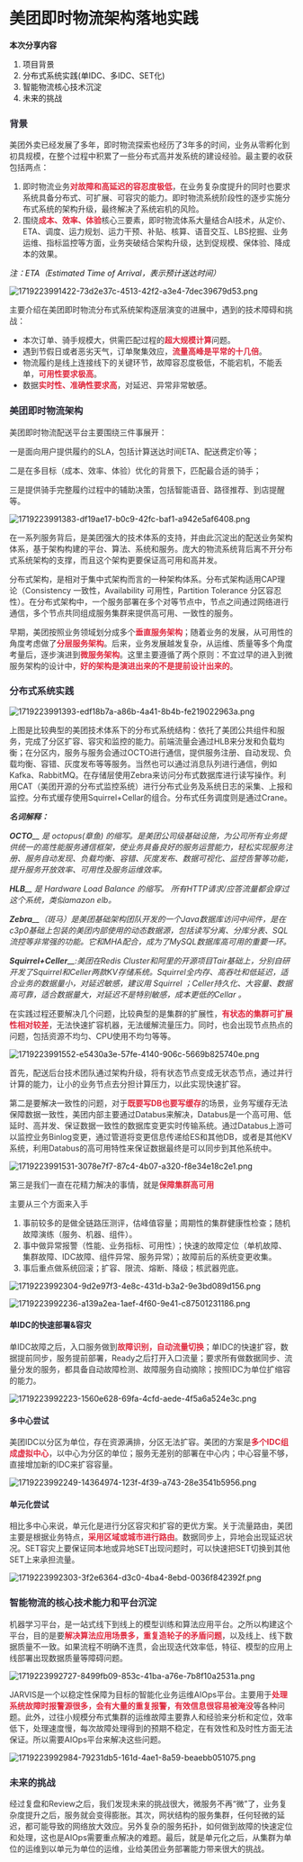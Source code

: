 # 美团即时物流架构落地实践

**本次分享内容**

1. 项目背景
2. 分布式系统实践(单IDC、多IDC、SET化)
3. 智能物流核心技术沉淀
4. 未来的挑战

### <font style="color:rgb(42, 41, 53);background-color:rgb(253, 253, 253);">背景</font>
<font style="color:rgb(51, 51, 51);background-color:rgb(253, 253, 253);">美团外卖已经发展了多年，即时物流探索也经历了3年多的时间，业务从零孵化到初具规模，在整个过程中积累了一些分布式高并发系统的建设经验。最主要的收获包括两点：</font>

1. <font style="color:rgb(51, 51, 51);background-color:rgb(253, 253, 253);">即时物流业务</font>**<font style="color:#DF2A3F;background-color:rgb(253, 253, 253);">对故障和高延迟的容忍度极低</font>**<font style="color:rgb(51, 51, 51);background-color:rgb(253, 253, 253);">，在业务复杂度提升的同时也要求系统具备分布式、可扩展、可容灾的能力。即时物流系统阶段性的逐步实施分布式系统的架构升级，最终解决了系统宕机的风险。</font>
2. <font style="color:rgb(51, 51, 51);background-color:rgb(253, 253, 253);">围绕</font>**<font style="color:#DF2A3F;background-color:rgb(253, 253, 253);">成本、效率、体验</font>**<font style="color:rgb(51, 51, 51);background-color:rgb(253, 253, 253);">核心三要素，即时物流体系大量结合AI技术，从定价、ETA、调度、运力规划、运力干预、补贴、核算、语音交互、LBS挖掘、业务运维、指标监控等方面，业务突破结合架构升级，达到促规模、保体验、降成本的效果。</font>

_注：ETA（Estimated Time of Arrival，表示预计送达时间）_

![1719223991422-73d2e37c-4513-42f2-a3e4-7dec39679d53.png](./img/Ru5DXMRRImUbAh-b/1719223991422-73d2e37c-4513-42f2-a3e4-7dec39679d53-749360.png)

<font style="color:rgb(51, 51, 51);background-color:rgb(253, 253, 253);">主要介绍在美团即时物流分布式系统架构逐层演变的进展中，遇到的技术障碍和挑战：</font>

+ <font style="color:rgb(51, 51, 51);background-color:rgb(253, 253, 253);">本次订单、骑手规模大，供需匹配过程的</font>**<font style="color:#DF2A3F;background-color:rgb(253, 253, 253);">超大规模计算</font>**<font style="color:rgb(51, 51, 51);background-color:rgb(253, 253, 253);">问题。</font>
+ <font style="color:rgb(51, 51, 51);background-color:rgb(253, 253, 253);">遇到节假日或者恶劣天气，订单聚集效应，</font>**<font style="color:#DF2A3F;background-color:rgb(253, 253, 253);">流量高峰是平常的十几倍</font>**<font style="color:rgb(51, 51, 51);background-color:rgb(253, 253, 253);">。</font>
+ <font style="color:rgb(51, 51, 51);background-color:rgb(253, 253, 253);">物流履约是线上连接线下的关键环节，故障容忍度极低，不能宕机，不能丢单，</font>**<font style="color:#DF2A3F;background-color:rgb(253, 253, 253);">可用性要求极高</font>**<font style="color:rgb(51, 51, 51);background-color:rgb(253, 253, 253);">。</font>
+ <font style="color:rgb(51, 51, 51);background-color:rgb(253, 253, 253);">数据</font>**<font style="color:#DF2A3F;background-color:rgb(253, 253, 253);">实时性、准确性要求高</font>**<font style="color:rgb(51, 51, 51);background-color:rgb(253, 253, 253);">，对延迟、异常非常敏感。</font>

### <font style="color:rgb(42, 41, 53);background-color:rgb(253, 253, 253);">美团即时物流架构</font>
<font style="color:rgb(51, 51, 51);background-color:rgb(253, 253, 253);">美团即时物流配送平台主要围绕三件事展开：</font>

<font style="color:rgb(51, 51, 51);background-color:rgb(253, 253, 253);">一是面向用户提供履约的SLA，包括计算送达时间ETA、配送费定价等；</font>

<font style="color:rgb(51, 51, 51);background-color:rgb(253, 253, 253);">二是在多目标（成本、效率、体验）优化的背景下，匹配最合适的骑手；</font>

<font style="color:rgb(51, 51, 51);background-color:rgb(253, 253, 253);">三是提供骑手完整履约过程中的辅助决策，包括智能语音、路径推荐、到店提醒等。</font>

![1719223991383-df19ae17-b0c9-42fc-baf1-a942e5af6408.png](./img/Ru5DXMRRImUbAh-b/1719223991383-df19ae17-b0c9-42fc-baf1-a942e5af6408-973672.png)

<font style="color:rgb(51, 51, 51);background-color:rgb(253, 253, 253);">在一系列服务背后，是美团强大的技术体系的支持，并由此沉淀出的配送业务架构体系，基于架构构建的平台、算法、系统和服务。庞大的物流系统背后离不开分布式系统架构的支撑，而且这个架构更要保证高可用和高并发。</font>

<font style="color:rgb(51, 51, 51);background-color:rgb(253, 253, 253);">分布式架构，是相对于集中式架构而言的一种架构体系。分布式架构适用CAP理论（Consistency 一致性，Availability 可用性，Partition Tolerance 分区容忍性）。在分布式架构中，一个服务部署在多个对等节点中，节点之间通过网络进行通信，多个节点共同组成服务集群来提供高可用、一致性的服务。</font>

<font style="color:rgb(51, 51, 51);background-color:rgb(253, 253, 253);">早期，美团按照业务领域划分成多个</font>**<font style="color:#DF2A3F;background-color:rgb(253, 253, 253);">垂直服务架构</font>**<font style="color:rgb(51, 51, 51);background-color:rgb(253, 253, 253);">；随着业务的发展，从可用性的角度考虑做了</font>**<font style="color:#DF2A3F;background-color:rgb(253, 253, 253);">分层服务架构</font>**<font style="color:rgb(51, 51, 51);background-color:rgb(253, 253, 253);">。后来，业务发展越发复杂，从运维、质量等多个角度考量后，逐步演进到</font>**<font style="color:#DF2A3F;background-color:rgb(253, 253, 253);">微服务架构</font>**<font style="color:rgb(51, 51, 51);background-color:rgb(253, 253, 253);">。这里主要遵循了两个原则：不宜过早的进入到微服务架构的设计中，</font>**<font style="color:#DF2A3F;background-color:rgb(253, 253, 253);">好的架构是演进出来的不是提前设计出来的</font>**<font style="color:rgb(51, 51, 51);background-color:rgb(253, 253, 253);">。</font>

### <font style="color:rgb(42, 41, 53);background-color:rgb(253, 253, 253);">分布式系统实践</font>
![1719223991393-edf18b7a-a86b-4a41-8b4b-fe219022963a.png](./img/Ru5DXMRRImUbAh-b/1719223991393-edf18b7a-a86b-4a41-8b4b-fe219022963a-853417.png)

<font style="color:rgb(51, 51, 51);background-color:rgb(253, 253, 253);">上图是比较典型的美团技术体系下的分布式系统结构：依托了美团公共组件和服务，完成了分区扩容、容灾和监控的能力。前端流量会通过HLB来分发和负载均衡；在分区内，服务与服务会通过OCTO进行通信，提供服务注册、自动发现、负载均衡、容错、灰度发布等等服务。当然也可以通过消息队列进行通信，例如Kafka、RabbitMQ。在存储层使用Zebra来访问分布式数据库进行读写操作。利用CAT（美团开源的分布式监控系统）进行分布式业务及系统日志的采集、上报和监控。分布式缓存使用Squirrel+Cellar的组合。分布式任务调度则是通过Crane。</font>

_**<font style="color:rgb(51, 51, 51);background-color:rgb(253, 253, 253);">名词解释：</font>**_

_**<font style="color:rgb(51, 51, 51);background-color:rgb(253, 253, 253);">OCTO</font>**__<font style="color:rgb(51, 51, 51);background-color:rgb(253, 253, 253);"> 是 octopus(章鱼) 的缩写。是美团公司级基础设施，为公司所有业务提供统一的高性能服务通信框架，使业务具备良好的服务运营能力，轻松实现服务注册、服务自动发现、负载均衡、容错、灰度发布、数据可视化、监控告警等功能，提升服务开放效率、可用性及服务运维效率。</font>_

_**<font style="color:rgb(51, 51, 51);background-color:rgb(253, 253, 253);">HLB</font>**__<font style="color:rgb(51, 51, 51);background-color:rgb(253, 253, 253);"> 是 Hardware Load Balance 的缩写。 所有HTTP请求/应答流量都会穿过这个系统，类似amazon elb。</font>_

_**<font style="color:rgb(51, 51, 51);background-color:rgb(253, 253, 253);">Zebra</font>**__<font style="color:rgb(51, 51, 51);background-color:rgb(253, 253, 253);">（斑马）是美团基础架构团队开发的一个Java数据库访问中间件，是在c3p0基础上包装的美团内部使用的动态数据源，包括读写分离、分库分表、SQL流控等非常强的功能。它和MHA配合，成为了MySQL数据库高可用的重要一环。</font>_

_**<font style="color:rgb(51, 51, 51);background-color:rgb(253, 253, 253);">Squirrel+Celler</font>**__<font style="color:rgb(51, 51, 51);background-color:rgb(253, 253, 253);">:美团在Redis Cluster和阿里的开源项目Tair基础上，分别自研开发了Squirrel和Celler两款KV存储系统。Squirrel全内存、高吞吐和低延迟，适合业务的数据量小，对延迟敏感，建议用 Squirrel ；Celler持久化、大容量、数据高可靠，适合数据量大，对延迟不是特别敏感，成本更低的Cellar 。</font>_

_<font style="color:rgb(51, 51, 51);background-color:rgb(253, 253, 253);"></font>_

<font style="color:rgb(51, 51, 51);background-color:rgb(253, 253, 253);">在实践过程还要解决几个问题，比较典型的是集群的扩展性，</font>**<font style="color:#DF2A3F;background-color:rgb(253, 253, 253);">有状态的集群可扩展性相对较差</font>**<font style="color:rgb(51, 51, 51);background-color:rgb(253, 253, 253);">，无法快速扩容机器，无法缓解流量压力。同时，也会出现节点热点的问题，包括资源不均匀、CPU使用不均匀等等。</font>

![1719223991552-e5430a3e-57fe-4140-906c-5669b825740e.png](./img/Ru5DXMRRImUbAh-b/1719223991552-e5430a3e-57fe-4140-906c-5669b825740e-373389.png)

<font style="color:rgb(51, 51, 51);background-color:rgb(253, 253, 253);">首先，配送后台技术团队通过架构升级，将有状态节点变成无状态节点，通过并行计算的能力，让小的业务节点去分担计算压力，以此实现快速扩容。</font>

<font style="color:rgb(51, 51, 51);background-color:rgb(253, 253, 253);">第二是要解决一致性的问题，对于</font>**<font style="color:#DF2A3F;background-color:rgb(253, 253, 253);">既要写DB也要写缓存</font>**<font style="color:rgb(51, 51, 51);background-color:rgb(253, 253, 253);">的场景，业务写缓存无法保障数据一致性，美团内部主要通过Databus来解决，Databus是一个高可用、低延时、高并发、保证数据一致性的数据库变更实时传输系统。通过Databus上游可以监控业务Binlog变更，通过管道将变更信息传递给ES和其他DB，或者是其他KV系统，利用Databus的高可用特性来保证数据最终是可以同步到其他系统中。</font>

![1719223991531-3078e7f7-87c4-4b07-a320-f8e34e18c2e1.png](./img/Ru5DXMRRImUbAh-b/1719223991531-3078e7f7-87c4-4b07-a320-f8e34e18c2e1-342425.png)

<font style="color:rgb(51, 51, 51);background-color:rgb(253, 253, 253);">第三是我们一直在花精力解决的事情，就是</font>**<font style="color:#DF2A3F;background-color:rgb(253, 253, 253);">保障集群高可用</font>**

<font style="color:rgb(51, 51, 51);background-color:rgb(253, 253, 253);">主要从三个方面来入手</font>

1. <font style="color:rgb(51, 51, 51);background-color:rgb(253, 253, 253);">事前较多的是做全链路压测评，估峰值容量；周期性的集群健康性检查；随机故障演练（服务、机器、组件）。</font>
2. <font style="color:rgb(51, 51, 51);background-color:rgb(253, 253, 253);">事中做异常报警（性能、业务指标、可用性）；快速的故障定位（单机故障、集群故障、IDC故障、组件异常、服务异常）；故障前后的系统变更收集。</font>
3. <font style="color:rgb(51, 51, 51);background-color:rgb(253, 253, 253);">事后重点做系统回滚；扩容、限流、熔断、降级；核武器兜底。</font>

![1719223992304-9d2e97f3-4e8c-431d-b3a2-9e3bd089d156.png](./img/Ru5DXMRRImUbAh-b/1719223992304-9d2e97f3-4e8c-431d-b3a2-9e3bd089d156-592084.png)

![1719223992236-a139a2ea-1aef-4f60-9e41-c87501231186.png](./img/Ru5DXMRRImUbAh-b/1719223992236-a139a2ea-1aef-4f60-9e41-c87501231186-566550.png)

#### <font style="color:rgb(42, 41, 53);background-color:rgb(253, 253, 253);">单IDC的快速部署&容灾</font>
<font style="color:rgb(51, 51, 51);background-color:rgb(253, 253, 253);">单IDC故障之后，入口服务做到</font>**<font style="color:#DF2A3F;background-color:rgb(253, 253, 253);">故障识别，自动流量切换</font>**<font style="color:rgb(51, 51, 51);background-color:rgb(253, 253, 253);">；单IDC的快速扩容，数据提前同步，服务提前部署，Ready之后打开入口流量；要求所有做数据同步、流量分发的服务，都具备自动故障检测、故障服务自动摘除；按照IDC为单位扩缩容的能力。</font>

![1719223992223-1560e628-69fa-4cfd-aede-4f5a6a524e3c.png](./img/Ru5DXMRRImUbAh-b/1719223992223-1560e628-69fa-4cfd-aede-4f5a6a524e3c-311327.png)

#### <font style="color:rgb(42, 41, 53);background-color:rgb(253, 253, 253);">多中心尝试</font>
<font style="color:rgb(51, 51, 51);background-color:rgb(253, 253, 253);">美团IDC以分区为单位，存在资源满排，分区无法扩容。美团的方案是</font>**<font style="color:#DF2A3F;background-color:rgb(253, 253, 253);">多个IDC组成虚拟中心</font>**<font style="color:rgb(51, 51, 51);background-color:rgb(253, 253, 253);">，以中心为分区的单位；服务无差别的部署在中心内；中心容量不够，直接增加新的IDC来扩容容量。</font>

![1719223992249-14364974-123f-4f39-a743-28e3541b5956.png](./img/Ru5DXMRRImUbAh-b/1719223992249-14364974-123f-4f39-a743-28e3541b5956-633160.png)

#### <font style="color:rgb(42, 41, 53);background-color:rgb(253, 253, 253);">单元化尝试</font>
<font style="color:rgb(51, 51, 51);background-color:rgb(253, 253, 253);">相比多中心来说，单元化是进行分区容灾和扩容的更优方案。关于流量路由，美团主要是根据业务特点，</font>**<font style="color:#DF2A3F;background-color:rgb(253, 253, 253);">采用区域或城市进行路由</font>**<font style="color:rgb(51, 51, 51);background-color:rgb(253, 253, 253);">。数据同步上，异地会出现延迟状况。SET容灾上要保证同本地或异地SET出现问题时，可以快速把SET切换到其他SET上来承担流量。</font>

![1719223992303-3f2e6364-d3c0-4ba4-8ebd-0036f842392f.png](./img/Ru5DXMRRImUbAh-b/1719223992303-3f2e6364-d3c0-4ba4-8ebd-0036f842392f-577993.png)

### <font style="color:rgb(42, 41, 53);background-color:rgb(253, 253, 253);">智能物流的核心技术能力和平台沉淀</font>
<font style="color:rgb(51, 51, 51);background-color:rgb(253, 253, 253);">机器学习平台，是一站式线下到线上的模型训练和算法应用平台。之所以构建这个平台，目的是要</font>**<font style="color:#DF2A3F;background-color:rgb(253, 253, 253);">解决算法应用场景多，重复造轮子的矛盾问题</font>**<font style="color:rgb(51, 51, 51);background-color:rgb(253, 253, 253);">，以及线上、线下数据质量不一致。如果流程不明确不连贯，会出现迭代效率低，特征、模型的应用上线部署出现数据质量等障碍问题。</font>

![1719223992727-8499fb09-853c-41ba-a76e-7b8f10a2531a.png](./img/Ru5DXMRRImUbAh-b/1719223992727-8499fb09-853c-41ba-a76e-7b8f10a2531a-481949.png)

<font style="color:rgb(51, 51, 51);background-color:rgb(253, 253, 253);">JARVIS是一个以稳定性保障为目标的智能化业务运维AIOps平台。主要用于</font>**<font style="color:#DF2A3F;background-color:rgb(253, 253, 253);">处理系统故障时报警源很多，会有大量的重复报警，有效信息很容易被淹没</font>**<font style="color:rgb(51, 51, 51);background-color:rgb(253, 253, 253);">等各种问题。此外，过往小规模分布式集群的运维故障主要靠人和经验来分析和定位，效率低下，处理速度慢，每次故障处理得到的预期不稳定，在有效性和及时性方面无法保证。所以需要AIOps平台来解决这些问题。</font>

![1719223992984-79231db5-161d-4ae1-8a59-beaebb051075.png](./img/Ru5DXMRRImUbAh-b/1719223992984-79231db5-161d-4ae1-8a59-beaebb051075-315979.png)

### <font style="color:rgb(42, 41, 53);background-color:rgb(253, 253, 253);">未来的挑战</font>
<font style="color:rgb(51, 51, 51);background-color:rgb(253, 253, 253);">经过复盘和Review之后，我们发现未来的挑战很大，微服务不再“微”了，业务复杂度提升之后，服务就会变得膨胀。其次，网状结构的服务集群，任何轻微的延迟，都可能导致的网络放大效应。另外复杂的服务拓扑，如何做到故障的快速定位和处理，这也是AIOps需要重点解决的难题。最后，就是单元化之后，从集群为单位的运维到以单元为单位的运维，业给美团业务部署能力带来很大的挑战。</font>


